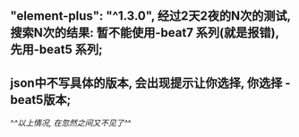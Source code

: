 "element-plus": "^1.3.0",
经过2天2夜的N次的测试, 搜索N次的结果:
暂不能使用-beat7 系列(就是报错), 先用-beat5 系列;
---------------------------------------
json中不写具体的版本, 会出现提示让你选择, 你选择 -beat5版本;
---------------------------------------
^_^以上情况, 在忽然之间又不见了^_^

